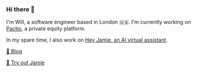 ### Hi there 👋

I'm Will, a software engineer based in London 🇬🇧. I'm currently working on [Pactio](https://www.pactio.io/?ref=willhackett), a private equity platform.

In my spare time, I also work on [Hey Jamie, an AI virtual assistant](https://heyjamie.ai/?rel=willhackett).

[📝 Blog](https://willhackett.uk)

[💌 Try out Jamie](https://www.heyjamie.ai/?rel=willhackett)
